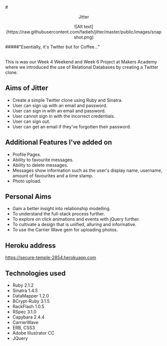 #<center>Jitter</center> 

<center>![Alt text](https://raw.githubusercontent.com/fadieh/jitter/master/public/images/snapshot.png)</center>

#####"Esentially, it's Twitter but for Coffee..."<br><br>

This is was our Week 4 Weekend and Week 6 Project at Makers Academy where we introduced the use of Relational Databases by creating a Twitter clone. <br>

## Aims of Jitter

- Create a simple Twitter clone using Ruby and Sinatra.
- User can sign up with an email and password.
- User can sign in with an email and password.
- User cannot sign in with the incorrect credentials.
- User can sign out.
- User can get an email if they've forgotten their password.

## Additional Features I've added on

- Profile Pages.
- Ability to favourite messages.
- Ability to delete messages.
- Messages show information such as the user's display name, username, amount of favourites and a time stamp.
- Photo upload.

## Personal Aims

- Gain a better insight into relationship modelling.
- To understand the full-stack process further.
- To explore on click animations and events with jQuery further.
- To cultivate a design that is unified, alluring and informative.
- To use the Carrier Wave gem for uploading photos.

## Heroku address

https://secure-temple-2854.herokuapp.com

## Technologies used

- Ruby 2.1.2
- Sinatra 1.4.5
- DataMapper 1.2.0
- BCrypt-Ruby 3.1.5
- RackFlash 1.0.5
- RSpec 3.1.0
- Capybara 2.4.4
- CarrierWave
- ERB, CSS3 
- Adobe Illustrator CC
- JQuery
